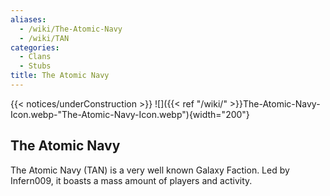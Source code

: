 ```yaml
---
aliases:
  - /wiki/The-Atomic-Navy
  - /wiki/TAN
categories:
  - Clans
  - Stubs
title: The Atomic Navy
---
```


{{< notices/underConstruction >}} ![]({{< ref "/wiki/" >}}The-Atomic-Navy-Icon.webp-"The-Atomic-Navy-Icon.webp"){width="200"}

## The Atomic Navy

The Atomic Navy (TAN) is a very well known Galaxy Faction. Led by Infern009, it boasts a mass amount of players and activity.
